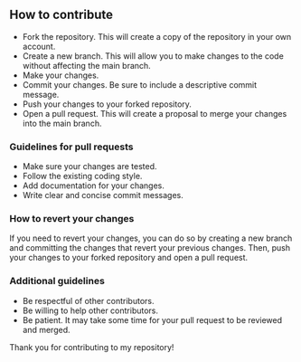 ## How to contribute

* Fork the repository. This will create a copy of the repository in your own account.
* Create a new branch. This will allow you to make changes to the code without affecting the main branch.
* Make your changes.
* Commit your changes. Be sure to include a descriptive commit message.
* Push your changes to your forked repository.
* Open a pull request. This will create a proposal to merge your changes into the main branch.

### Guidelines for pull requests

* Make sure your changes are tested.
* Follow the existing coding style.
* Add documentation for your changes.
* Write clear and concise commit messages.

### How to revert your changes

If you need to revert your changes, you can do so by creating a new branch and committing the changes that revert your previous changes. Then, push your changes to your forked repository and open a pull request.

### Additional guidelines

* Be respectful of other contributors.
* Be willing to help other contributors.
* Be patient. It may take some time for your pull request to be reviewed and merged.

Thank you for contributing to my repository!
